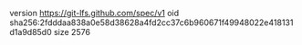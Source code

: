 version https://git-lfs.github.com/spec/v1
oid sha256:2fdddaa838a0e58d38628a4fd2cc37c6b960671f49948022e418131d1a9d85d0
size 2576
